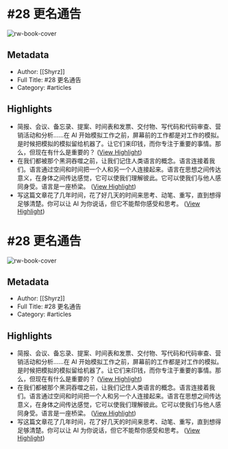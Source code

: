 # #28 更名通告

![rw-book-cover](https://readwise-assets.s3.amazonaws.com/static/images/article1.be68295a7e40.png)

## Metadata
- Author: [[Shyrz]]
- Full Title: #28 更名通告
- Category: #articles

## Highlights
- 简报、会议、备忘录、提案、时间表和发票、交付物、写代码和代码审查、营销活动和分析......在 AI 开始模拟工作之前，屏幕前的工作都是对工作的模拟。是时候把模拟的模拟留给机器了。让它们来印钱，而你专注于重要的事情。那么，但现在有什么是重要的？ ([View Highlight](https://read.readwise.io/read/01gsvz8f8t39x1y17qkwhwszz9))
- 在我们都被那个黑洞吞噬之前，让我们记住人类语言的概念。语言连接着我们。语言通过空间和时间把一个人和另一个人连接起来。语言在思想之间传达意义，在身体之间传达感觉，它可以使我们理解彼此。它可以使我们与他人感同身受。语言是一座桥梁。 ([View Highlight](https://read.readwise.io/read/01gsvzfjdwqybvmbf90n1wbvd2))
- 写这篇文章花了几年时间，花了好几天的时间来思考、动笔、重写，直到想得足够清楚。你可以让 AI 为你说话，但它不能帮你感受和思考。 ([View Highlight](https://read.readwise.io/read/01gsvzg7ftv9fr3jhpvjbjkc21))
# #28 更名通告

![rw-book-cover](https://readwise-assets.s3.amazonaws.com/static/images/article1.be68295a7e40.png)

## Metadata
- Author: [[Shyrz]]
- Full Title: #28 更名通告
- Category: #articles

## Highlights
- 简报、会议、备忘录、提案、时间表和发票、交付物、写代码和代码审查、营销活动和分析......在 AI 开始模拟工作之前，屏幕前的工作都是对工作的模拟。是时候把模拟的模拟留给机器了。让它们来印钱，而你专注于重要的事情。那么，但现在有什么是重要的？ ([View Highlight](https://read.readwise.io/read/01gsvz8f8t39x1y17qkwhwszz9))
- 在我们都被那个黑洞吞噬之前，让我们记住人类语言的概念。语言连接着我们。语言通过空间和时间把一个人和另一个人连接起来。语言在思想之间传达意义，在身体之间传达感觉，它可以使我们理解彼此。它可以使我们与他人感同身受。语言是一座桥梁。 ([View Highlight](https://read.readwise.io/read/01gsvzfjdwqybvmbf90n1wbvd2))
- 写这篇文章花了几年时间，花了好几天的时间来思考、动笔、重写，直到想得足够清楚。你可以让 AI 为你说话，但它不能帮你感受和思考。 ([View Highlight](https://read.readwise.io/read/01gsvzg7ftv9fr3jhpvjbjkc21))
